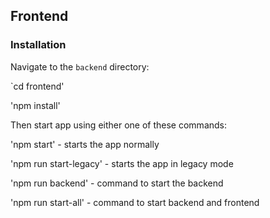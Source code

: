 
## Frontend

### Installation

Navigate to the `backend` directory:

   `cd frontend'

   'npm install'
  
   Then start app using either one of these commands:

   'npm start' - starts the app normally

   'npm run start-legacy' - starts the app in legacy mode
 
   'npm run backend' - command to start the backend

   'npm run start-all' - command to start backend and frontend